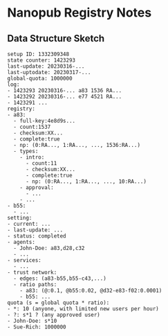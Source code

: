 # Nanopub Registry Notes

## Data Structure Sketch

    setup ID: 1332309348
    state counter: 1423293
    last-update: 20230316-...
    last-uptodate: 20230317-...
    global-quota: 1000000
    log:
    - 1423293 20230316-... a83 1536 RA...
    - 1423292 20230316-... e77 4521 RA...
    - 1423291 ...
    registry:
    - a83:
      - full-key:4e8d9s...
      - count:1537
      - checksum:XX...
      - complete:true
      - np: (0:RA..., 1:RA..., ..., 1536:RA...)
      - types:
        - intro:
          - count:11
          - checksum:XX...
          - complete:true
          - np: (0:RA..., 1:RA..., ..., 10:RA...)
        - approval:
          - ...
        - ... 
    - b55:
      - ...
    setting:
    - current: ...
    - last-update: ...
    - status: completed
    - agents:
      - John-Doe: a83,d28,c32
      - ...
    - services:
      - ...
    - trust network:
      - edges: (a83-b55,b55-c43,...)
      - ratio paths:
        - a83: (@:0.1, @b55:0.02, @d32-e83-f02:0.0001)
        - b55: ...
    quota (s = global quota * ratio):
    - *: 10 (anyone, with limited new users per hour)
    - ?: s*1 ? (any approved user)
    - John-Doe: s*10
    - Sue-Rich: 1000000

